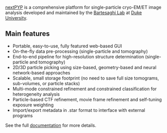 [nextPYP](https://nextpyp.app/) is a comprehensive platform for single-particle cryo-EM/ET image analysis developed and maintained by the [Bartesaghi Lab](http://cryoem.cs.duke.edu) at [Duke University](http://www.duke.edu).

Main features
-------------
- Portable, easy-to-use, fully featured web-based GUI
- On-the-fly data pre-processing (single-particle and tomography)
- End-to-end pipeline for high-resolution structure determination (single-particle and tomography)
- 2D/3D particle picking using size-based, geometry-based and neural network-based approaches
- Scalable, small storage footprint (no need to save full size tomograms, sub-volumes, or particle stacks)
- Multi-mode constrained refinement and constrained classification for heterogeneity analysis
- Particle-based CTF refinement, movie frame refinement and self-tuning exposure weighting
- Import/export metadata in .star format to interface with external programs

See the full [documentation](https://nextpyp.app/files/pyp/latest/docs/index.html) for more details.
